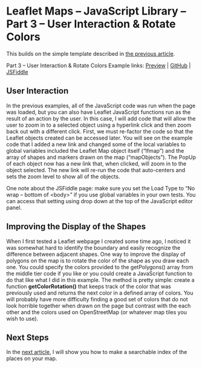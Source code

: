 # Leaflet Maps – JavaScript Library – Part 3 – User Interaction & Rotate Colors 

This builds on the simple template described in [the previous article](https://mattgingery.github.io/LeafletExamples/Article_Part2).

Part 3 – User Interaction & Rotate Colors Example links: [Preview](https://mattgingery.github.io/LeafletExamples/Leaflet_part3_userInteraction.htm) | [GitHub](https://github.com/MattGingery/LeafletExamples/blob/master/Leaflet_part3_userInteraction.htm) | [JSFiddle](https://jsfiddle.net/mgingery/j1zme7qr/)

## User Interaction
In the previous examples, all of the JavaScript code was run when the page was loaded, but you can also have Leaflet JavaScript functions run as the result of an action by the user.  In this case, I will add code that will allow the user to zoom in to a selected object using a hyperlink click and then zoom back out with a different click.
First, we must re-factor the code so that the Leaflet objects created can be accessed later.  You will see on the example code that I added a new link and changed some of the local variables to global variables included the Leaflet Map object itself (“lfmap”) and the array of shapes and markers drawn on the map (“mapObjects”).  The PopUp of each object now has a new link that, when clicked, will zoom in to the object selected.  The new link will re-run the code that auto-centers and sets the zoom level to show all of the objects.

One note about the JSFiddle page: make sure you set the Load Type to “No wrap – bottom of \<body\>” if you use global variables in your own tests.  You can access that setting using drop down at the top of the JavaScript editor panel.

## Improving the Display of the Shapes

When I first tested a Leaflet webpage I created some time ago, I noticed it was somewhat hard to identify the boundary and easily recognize the difference between adjacent shapes.  One way to improve the display of polygons on the map is to rotate the color of the shape as you draw each one.  You could specify the colors provided to the getPolygons() array from the middle tier code if you like or you could create a JavaScript function to do that like what I did in this example.  The method is pretty simple: create a function **getColorRotation()** that keeps track of the color that was previously used and returns the next color in a defined array of colors.  You will probably have more difficulty finding a good set of colors that do not look horrible together when drawn on the page but contrast with the each other and the colors used on OpenStreetMap (or whatever map tiles you wish to use).

## Next Steps
In the [next article](https://mattgingery.github.io/LeafletExamples/Article_Part4), I will show you how to make a searchable index of the places on your map.
